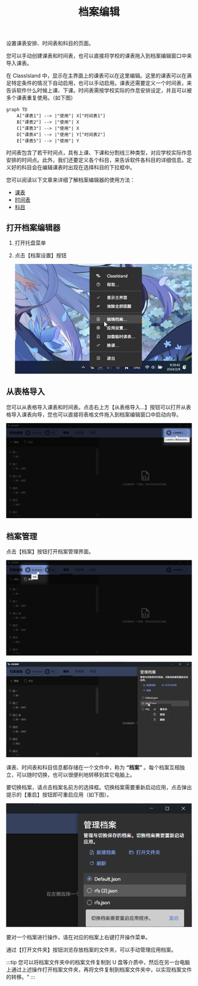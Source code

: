 ﻿---
title: 档案编辑
icon: fa-solid fa-file-lines
category:
  - 使用指南
tag:
  - 档案
  - 档案编辑器
---

设置课表安排、时间表和科目的页面。

您可以手动创建课表和时间表，也可以直接将学校的课表拖入到档案编辑窗口中来导入课表。

在 ClassIsland 中，显示在主界面上的课表可以在这里编辑。这里的课表可以在满足特定条件的情况下自动启用，也可以手动启用。课表还需要定义一个时间表，来告诉软件什么时候上课、下课。时间表需按学校实际的作息安排设定，并且可以被多个课表重复使用。（如下图）

```mermaid
graph TD 
    A["课表1"] --> |"使用"| X["时间表1"]
    B["课表2"] --> |"使用"| X
    C["课表3"] --> |"使用"| X
    D["课表4"] --> |"使用"| Y["时间表2"]
    E["课表5"] --> |"使用"| Y

```

时间表包含了若干时间点，具有上课、下课和分割线三种类型，对应学校实际作息安排的时间点。此外，我们还要定义各个科目，来告诉软件各科目的详细信息。定义好的科目会在编辑课表时出现在选择科目的下拉框中。

您可以阅读以下文章来详细了解档案编辑器的使用方法：

- [课表](classplan.md)
- [时间表](time-layout.md)
- [科目](subject.md)

## 打开档案编辑器

1. 打开托盘菜单
2. 点击【档案设置】按钮

    ![1690357909840](../image/ProfileSettingsPage/1690357909840.png)

## 从表格导入

您可以从表格导入课表和时间表。点击右上方【从表格导入…】按钮可以打开从表格导入课表向导，您也可以直接将表格文件拖入到档案编辑窗口中启动向导。

![1707456169265](../image/ProfileSettingsPage/1707456169265.png)

## 档案管理

点击【档案】按钮打开档案管理界面。

![1707456026577](../image/ProfileSettingsPage/1707456026577.png)

![1690358010089](../image/ProfileSettingsPage/1690358010089.png)

课表、时间表和科目信息都存储在一个文件中，称为 **“档案”** 。每个档案互相独立，可以随时切换，也可以很便利地转移到其它电脑上。

要切换档案，请点击档案名前方的选择框。切换档案需要重新启动应用，点击弹出提示的【重启】按钮即可重启应用（如下图）。

![1690358214464](../image/ProfileSettingsPage/1690358214464.png)

要对一个档案进行操作，请在对应的档案上右键打开操作菜单。

通过【打开文件夹】按钮浏览存放档案的文件夹，可以手动管理应用档案。

:::tip
您可以将档案文件夹中的档案文件复制到 U 盘等介质中，然后在另一台电脑上通过上述操作打开档案文件夹，再将文件复制到档案文件夹中，以实现档案文件的转移。"
:::
